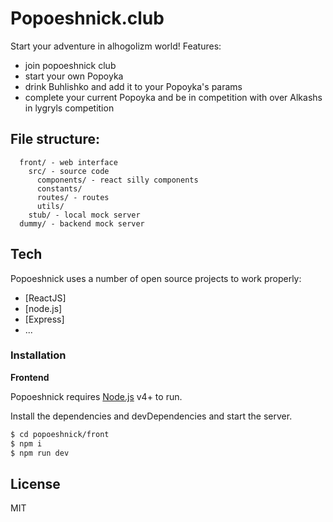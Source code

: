 # Popoeshnick.club

Start your adventure in alhogolizm world!
Features:
- join popoeshnick club
- start your own Popoyka
- drink Buhlishko and add it to your Popoyka's params
- complete your current Popoyka and be in competition with over Alkashs in lygryls competition

## File structure:
```
  front/ - web interface
    src/ - source code
      components/ - react silly components
      constants/
      routes/ - routes
      utils/
    stub/ - local mock server
  dummy/ - backend mock server
```

## Tech

Popoeshnick uses a number of open source projects to work properly:

* [ReactJS]
* [node.js]
* [Express]
* ...

### Installation

**Frontend**

Popoeshnick requires [Node.js](https://nodejs.org/) v4+ to run.

Install the dependencies and devDependencies and start the server.

```sh
$ cd popoeshnick/front
$ npm i
$ npm run dev
```

License
----

MIT
